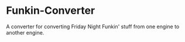 # Funkin-Converter
A converter for converting Friday Night Funkin' stuff from one engine to another engine.
